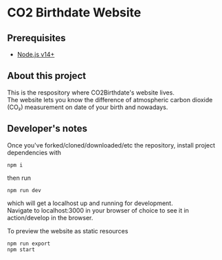 # CO2 Birthdate Website 

## Prerequisites

- [Node.js v14+](https://nodejs.org/en/download/current/)

## About this project

This is the respository where CO2Birthdate's website lives.  
The website lets you know the difference of atmospheric carbon dioxide (CO₂) measurement on date of your birth and nowadays.

## Developer's notes

Once you've forked/cloned/downloaded/etc the repository, install project dependencies with
```
npm i
```
then run
```
npm run dev
```
which will get a localhost up and running for development.  
Navigate to localhost:3000 in your browser of choice to see it in action/develop in the browser.

To preview the website as static resources
```
npm run export
npm start
```
